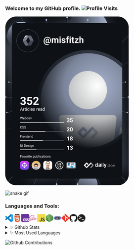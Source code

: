 ### Welcome to my GitHub profile. <img src="https://komarev.com/ghpvc/?username=yordanzhelevdev&label=Profile%20views&color=0e75b6&style=flat" alt="Profile Visits" />

<a href="https://app.daily.dev/misfitzh"><img src="https://github.com/yordanzhelevdev/yordanzhelevdev/blob/master/devcard.svg" width="400" alt="Yordan Zhelev's Dev Card"/></a>

![snake gif](https://github.com/yordanzhelevdev/yordanzhelevdev/blob/output/github-contribution-grid-snake.gif?raw=true](https://raw.githubusercontent.com/yordanzhelevdev/yordanzhelevdev/9b16a8bd7906bf902ad668cc5d08daf9116b5b5e/github-contribution-grid-snake.svg))

### Languages and Tools:

<img align="left" alt="Visual Studio Code" width="26px" src="https://raw.githubusercontent.com/github/explore/80688e429a7d4ef2fca1e82350fe8e3517d3494d/topics/visual-studio-code/visual-studio-code.png" />
<img align="left" alt="HTML5" width="26px" src="https://raw.githubusercontent.com/github/explore/80688e429a7d4ef2fca1e82350fe8e3517d3494d/topics/html/html.png" />
<img align="left" alt="CSS3" width="26px" src="https://raw.githubusercontent.com/github/explore/80688e429a7d4ef2fca1e82350fe8e3517d3494d/topics/css/css.png" />
<img align="left" alt="Sass" width="26px" src="https://raw.githubusercontent.com/github/explore/80688e429a7d4ef2fca1e82350fe8e3517d3494d/topics/sass/sass.png" />
<img align="left" alt="JavaScript" width="26px" src="https://raw.githubusercontent.com/github/explore/80688e429a7d4ef2fca1e82350fe8e3517d3494d/topics/javascript/javascript.png" />
<img align="left" alt="Node.js" width="26px" src="https://raw.githubusercontent.com/github/explore/80688e429a7d4ef2fca1e82350fe8e3517d3494d/topics/nodejs/nodejs.png" />
<img align="left" alt="PHP" width="26px" src="https://raw.githubusercontent.com/github/explore/ccc16358ac4530c6a69b1b80c7223cd2744dea83/topics/php/php.png" />
<img align="left" alt="Git" width="26px" src="https://raw.githubusercontent.com/github/explore/80688e429a7d4ef2fca1e82350fe8e3517d3494d/topics/git/git.png" />
<img align="left" alt="GitHub" width="26px" src="https://raw.githubusercontent.com/github/explore/78df643247d429f6cc873026c0622819ad797942/topics/github/github.png" />
<img align="left" alt="Terminal" width="26px" src="https://raw.githubusercontent.com/github/explore/80688e429a7d4ef2fca1e82350fe8e3517d3494d/topics/terminal/terminal.png" />

<br />
<br />

<details>

<summary>✨ Github Stats</summary>

[![yordanzhelevdev's github stats](https://github-readme-stats.vercel.app/api?username=yordanzhelevdev&show_icons=true&theme=radical)](https://github.com/yordanzhelevdev/github-readme-stats)

</details>

<details>
  
<summary>✨ Most Used Languages</summary>

[![Top Langs](https://github-readme-stats.vercel.app/api/top-langs/?username=yordanzhelevdev&theme=radical)](https://github.com/anuraghazra/github-readme-stats)

</details>


![Github Contributions](https://github-readme-streak-stats.herokuapp.com/?user=yordanzhelevdev&hide_border=true&theme=radical )
